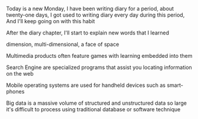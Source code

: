 Today is a new Monday, I have been writing diary for a period, about twenty-one days, I got used to writing diary every day during this period, And I'll keep going on with this habit

After the diary chapter, I'll start to explain new words that I learned

dimension, multi-dimensional, a face of space

Multimedia products often feature games with learning embedded into them

Search Engine are specialized programs that assist you locating information on the web

Mobile operating systems are used for handheld devices such as smart-phones

Big data is a massive volume of structured and unstructured data so large it's difficult to process using traditional database or software technique
